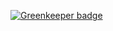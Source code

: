 

[![Greenkeeper badge](https://badges.greenkeeper.io/boopathi/react-ssr-example.svg)](https://greenkeeper.io/)